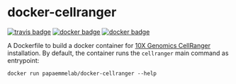# docker-cellranger

[![travis badge][travis_badge]][travis_base]
[![docker badge][docker_version]][docker_base]
[![docker badge][automated_badge]][docker_base]

A Dockerfile to build a docker container for [10X Genomics CellRanger] installation. By default, the container runs the `cellranger` main command as entrypoint:

    docker run papaemmelab/docker-cellranger --help

[docker_base]: https://hub.docker.com/r/papaemmelab/docker-cellranger
[docker_version]: https://img.shields.io/badge/version-v6.0.1-red
[automated_badge]: https://img.shields.io/badge/docker%20build-automated-blue
[travis_badge]: https://travis-ci.com/papaemmelab/docker-cellranger.svg?branch=master
[travis_base]: https://travis-ci.com/papaemmelab/docker-cellranger
[10X Genomics CellRanger]: https://support.10xgenomics.com/single-cell-gene-expression/software/pipelines/latest/what-is-cell-ranger
